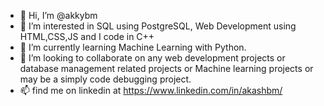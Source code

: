 - 👋 Hi, I’m @akkybm
- 👀 I’m interested in SQL using PostgreSQL, Web Development using HTML,CSS,JS and I code in C++
- 🌱 I’m currently learning Machine Learning with Python.
- 💞️ I’m looking to collaborate on any web development projects or database management related projects or Machine learning projects or may be a simply code debugging project.
- 📫 find me on linkedin at https://www.linkedin.com/in/akashbm/

<!---
akkybm/akkybm is a ✨ special ✨ repository because its `README.md` (this file) appears on your GitHub profile.
You can click the Preview link to take a look at your changes.
--->
